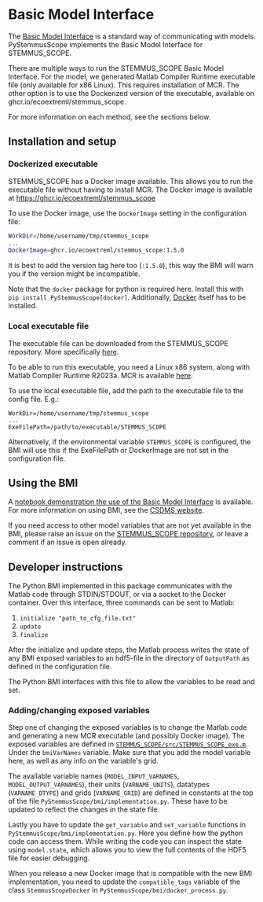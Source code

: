 # Basic Model Interface
The [Basic Model Interface](https://csdms.colorado.edu/wiki/BMI) is a standard way of communicating with models.
PyStemmusScope implements the Basic Model Interface for STEMMUS_SCOPE.

There are multiple ways to run the STEMMUS_SCOPE Basic Model Interface.
For the model, we generated Matlab Compiler Runtime executable file (only available for x86 Linux).
This requires installation of MCR.
The other option is to use the Dockerized version of the executable, available on ghcr.io/ecoextreml/stemmus_scope.

For more information on each method, see the sections below.

## Installation and setup

### Dockerized executable
STEMMUS_SCOPE has a Docker image available. This allows you to run the executable file without having to install MCR.
The Docker image is available at https://ghcr.io/ecoextreml/stemmus_scope

To use the Docker image, use the `DockerImage` setting in the configuration file:
```sh
WorkDir=/home/username/tmp/stemmus_scope
...
DockerImage=ghcr.io/ecoextreml/stemmus_scope:1.5.0
```

It is best to add the version tag here too (`:1.5.0`), this way the BMI will warn you if the version might be incompatible.

Note that the `docker` package for python is required here. Install this with `pip install PyStemmusScope[docker]`.
Additionally, [Docker](https://docs.docker.com/get-docker/) itself has to be installed.

### Local executable file
The executable file can be downloaded from the STEMMUS_SCOPE repository. More specifically [here](https://github.com/EcoExtreML/STEMMUS_SCOPE/tree/main/run_model_on_snellius/exe).

To be able to run this executable, you need a Linux x86 system, along with Matlab Compiler Runtime R2023a. MCR is available [here](https://nl.mathworks.com/products/compiler/matlab-runtime.html).

To use the local executable file, add the path to the executable file to the config file. E.g.:
```
WorkDir=/home/username/tmp/stemmus_scope
...
ExeFilePath=/path/to/executable/STEMMUS_SCOPE
```

Alternatively, if the environmental variable `STEMMUS_SCOPE` is configured, the BMI will use this if the ExeFilePath or DockerImage are not set in the configuration file.

## Using the BMI

A [notebook demonstration the use of the Basic Model Interface](../notebooks/BMI_demo/) is available.
For more information on using BMI, see the [CSDMS website](https://csdms.colorado.edu/wiki/BMI).

If you need access to other model variables that are not yet available in the BMI, please raise an issue on the [STEMMUS_SCOPE repository](https://github.com/EcoExtreML/STEMMUS_SCOPE/issues), or leave a comment if an issue is open already.

## Developer instructions

The Python BMI implemented in this package communicates with the Matlab code through STDIN/STDOUT, or via a socket to the Docker container.
Over this interface, three commands can be sent to Matlab:

1. `initialize "path_to_cfg_file.txt"`
2. `update`
3. `finalize`

After the initialize and update steps, the Matlab process writes the state of any BMI exposed variables to an hdf5-file in the directory of `OutputPath` as defined in the configuration file.

The Python BMI interfaces with this file to allow the variables to be read and set.

### Adding/changing exposed variables

Step one of changing the exposed variables is to change the Matlab code and generating a new MCR executable (and possibly Docker image).
The exposed variables are defined in [`STEMMUS_SCOPE/src/STEMMUS_SCOPE_exe.m`](https://github.com/EcoExtreML/STEMMUS_SCOPE/blob/main/src/STEMMUS_SCOPE_exe.m).
Under the `bmiVarNames` variable.
Make sure that you add the model variable here, as well as any info on the variable's grid.

The available variable names (`MODEL_INPUT_VARNAMES`, `MODEL_OUTPUT_VARNAMES`), their units (`VARNAME_UNITS`), datatypes (`VARNAME_DTYPE`) and grids (`VARNAME_GRID`) are defined in constants at the top of the file `PyStemmusScope/bmi/implementation.py`.
These have to be updated to reflect the changes in the state file.

Lastly you have to update the `get_variable` and `set_variable` functions in `PyStemmusScope/bmi/implementation.py`.
Here you define how the python code can access them.
While writing the code you can inspect the state using `model.state`, which allows you to view the full contents of the HDF5 file for easier debugging.

When you release a new Docker image that is compatible with the new BMI implementation, you need to update the `compatible_tags` variable of the class `StemmusScopeDocker` in `PyStemmusScope/bmi/docker_process.py`.
